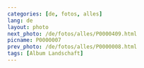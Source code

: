 ```yaml
---
categories: [de, fotos, alles]
lang: de
layout: photo
next_photo: /de/fotos/alles/P0000409.html
picname: P0000007
prev_photo: /de/fotos/alles/P0000008.html
tags: [Album Landschaft]
---
```

